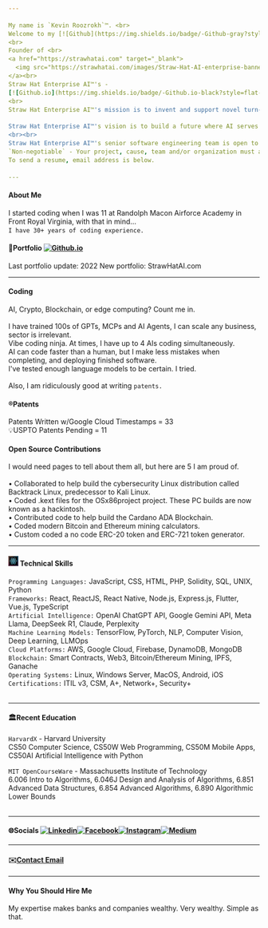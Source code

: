 ```yaml
---

My name is `Kevin Roozrokh`™. <br>
Welcome to my [![Github](https://img.shields.io/badge/-Github-gray?style=flat-square&logo=Github&logoColor=white)](https://github.com/KevinRoozrokh/KevinRoozrokh) ReadMe. 
<br>
Founder of <br>
<a href="https://strawhatai.com" target="_blank">
  <img src="https://strawhatai.com/images/Straw-Hat-AI-enterprise-banner-jpg.jpg" alt="Straw Hat Enterprise AI" width="400" height="120"/>
</a><br>
Straw Hat Enterprise AI™'s - 
[![Github.io](https://img.shields.io/badge/-Github.io-black?style=flat-square&logo=Github&logoColor=white)](https://github.com/StrawHatAI/)
<br>
Straw Hat Enterprise AI™'s mission is to invent and support novel turn-key enterprise AI solutions for mission critical operations.

Straw Hat Enterprise AI™'s vision is to build a future where AI serves as a force for good, unlocking human potential by solving the world's most pressing challenges creating a more equitable and sustainable future for all.
<br><br>
Straw Hat Enterprise AI™'s senior software engineering team is open to `Collaborations` / `Partnerships` / `CTO` / `principal` / `senior level` software engineering `contract work`. <br>
`Non-negotiable` - Your project, cause, team and/or organization must adhere to a high level of ethics and integrity.<br>
To send a resume, email address is below.

---
```


#### About Me
I started coding when I was 11 at Randolph Macon Airforce Academy in Front Royal Virginia, with that in mind... <br>
`I have 30+ years of coding experience.` <br>

#### 📒Portfolio [![Github.io](https://img.shields.io/badge/-Github.io-black?style=flat-square&logo=Github&logoColor=white)](https://kevinroozrokh.github.io/)
Last portfolio update: 2022
New portfolio: StrawHatAI.com

---

#### Coding 

AI, Crypto, Blockchain, or edge computing? Count me in. <br><br>
I have trained 100s of GPTs, MCPs and AI Agents, I can scale any business, sector is irrelevant.<br>
Vibe coding ninja. At times, I have up to 4 AIs coding simultaneously.<br>
AI can code faster than a human, but I make less mistakes when completing, and deploying finished software. <br>
I've tested enough language models to be certain. I tried. <br><br>
Also, I am ridiculously good at writing `patents.` <br>

#### ®️Patents

Patents Written w/Google Cloud Timestamps = 33 <br>
💡USPTO Patents Pending = 11 <br>

#### Open Source Contributions
I would need pages to tell about them all, but here are 5 I am proud of.<br><br>
• Collaborated to help build the cybersecurity Linux distribution called Backtrack Linux, predecessor to Kali Linux.<br>
• Coded .kext files for the OSx86project project. These PC builds are now known as a hackintosh.<br>
• Contributed code to help build the Cardano ADA Blockchain.<br>
• Coded modern Bitcoin and Ethereum mining calculators.<br>
• Custom coded a no code ERC-20 token and ERC-721 token generator.<br>

---

#### <img src="react-emoji-icon.jpg" alt="Trulli" width="20" height="20"> Technical Skills
`Programming Languages:` JavaScript, CSS, HTML, PHP, Solidity, SQL, UNIX, Python <br>
`Frameworks:` React, ReactJS, React Native, Node.js, Express.js, Flutter, Vue.js, TypeScript <br>
`Artificial Intelligence:` OpenAI ChatGPT API, Google Gemini API, Meta Llama, DeepSeek R1, Claude, Perplexity<br>
`Machine Learning Models:` TensorFlow, PyTorch, NLP, Computer Vision, Deep Learning, LLMOps <br>
`Cloud Platforms:` AWS, Google Cloud, Firebase, DynamoDB, MongoDB <br>
`Blockchain:` Smart Contracts, Web3, Bitcoin/Ethereum Mining, IPFS, Ganache <br>
`Operating Systems:` Linux, Windows Server, MacOS, Android, iOS <br>
`Certifications:` ITIL v3, CSM, A+, Network+, Security+ <br><br>

---

#### 🏛️Recent Education <br>

`HarvardX` - Harvard University <br>
CS50 Computer Science, CS50W Web Programming, CS50M Mobile Apps, CS50AI Artificial Intelligence with Python

`MIT OpenCourseWare` - Massachusetts Institute of Technology<br>
6.006 Intro to Algorithms, 6.046J Design and Analysis of Algorithms, 6.851 Advanced Data Structures, 6.854 Advanced Algorithms, 6.890 Algorithmic Lower Bounds <br><br>

---

#### 🌐Socials [![Linkedin](https://img.shields.io/badge/-LinkedIn-darkblue?style=flat-square&logo=Linkedin&logoColor=white)](https://www.linkedin.com/in/kevin-roozrokh/)[![Facebook](https://img.shields.io/badge/-Facebook-blue?style=flat-square&logo=Facebook&logoColor=white)](https://www.facebook.com/kevinkayvan/)[![Instagram](https://img.shields.io/badge/-Instagram-red?style=flat-square&logo=Instagram&logoColor=white)](https://www.instagram.com/donkayvan/)[![Medium](https://img.shields.io/badge/-Medium-white?style=flat-square&logo=Medium&logoColor=black)](https://medium.com/@kroozrokh)

---

#### ✉️<a href="RoozrokhK@Gmail.com">Contact Email</a>

----

#### Why You Should Hire Me
My expertise makes banks and companies wealthy. Very wealthy. Simple as that.<br>

<!--
**KevinRoozrokh/KevinRoozrokh** is a ✨ _special_ ✨ repository because its `README.md` (this file) appears on your GitHub profile.

Here are some ideas to get you started:

- 🔭 I’m currently working on ...
- 🌱 I’m currently learning ...
- 👯 I’m looking to collaborate on ...
- 🤔 I’m looking for help with ...
- 💬 Ask me about ...
- 📫 How to reach me: ...
- 😄 Pronouns: ...
- ⚡ Fun fact: ...
-->
